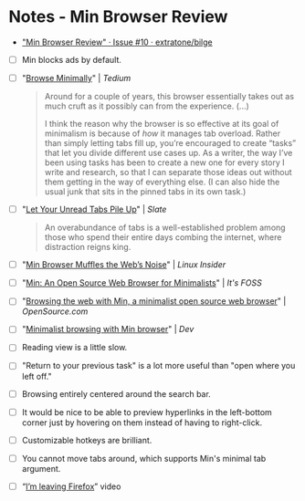 # Notes - Min Browser Review

- ["Min Browser Review" · Issue #10 · extratone/bilge](https://github.com/extratone/bilge/issues/10)

- [ ] Min blocks ads by default.

- [ ] "[Browse Minimally](https://tedium.co/2020/05/12/minimal-web-browser-argument/)" | *Tedium*

  > Around for a couple of years, this browser essentially takes out as much cruft as it possibly can from the experience. (...)
  >
  > I think the reason why the browser is so effective at its goal of minimalism is because of *how* it manages tab overload. Rather than simply letting tabs fill up, you’re encouraged to create “tasks” that let you divide different use cases up. As a writer, the way I’ve been using tasks has been to create a new one for every story I write and research, so that I can separate those ideas out without them getting in the way of everything else. (I can also hide the usual junk that sits in the pinned tabs in its own task.)

- [ ] "[Let Your Unread Tabs Pile Up](https://slate.com/technology/2018/09/browser-tab-mangement-strategy-plugins.html)" | *Slate*

  > An overabundance of tabs is a well-established problem among those who spend their entire days combing the internet, where distraction reigns king.

- [ ] "[Min Browser Muffles the Web’s Noise](https://linuxinsider.com/story/Min-Browser-Muffles-the-Webs-Noise-84212.html)" | *Linux Insider*

- [ ] "[Min: An Open Source Web Browser for Minimalists](https://itsfoss.com/min-an-open-source-web-browser-for-minimalists/)" | *It's FOSS*

- [ ] "[Browsing the web with Min, a minimalist open source web browser](https://opensource.com/article/18/10/min-web-browser)" | *OpenSource.com*

- [ ] "[Minimalist browsing with Min browser](https://dev.to/wangonya/minimalist-browsing-with-min-browser-1p0c)" | *Dev*

- [ ] Reading view is a little slow.

- [ ] "Return to your previous task" is a lot more useful than "open where you left off."

- [ ] Browsing entirely centered around the search bar.

- [ ] It would be nice to be able to preview hyperlinks in the left-bottom corner just by hovering on them instead of having to right-click.

- [ ] Customizable hotkeys are brilliant.

- [ ] You cannot move tabs around, which supports Min's minimal tab argument.

- [ ] “[I’m leaving Firefox](https://youtu.be/DgFS1Do_1As)” video
